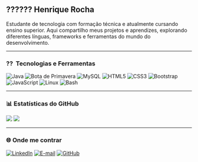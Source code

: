 ## ?????? Henrique Rocha

Estudante de tecnologia com formação técnica e atualmente cursando ensino superior. Aqui compartilho meus projetos e aprendizes, explorando diferentes línguas, frameworks e ferramentas do mundo do desenvolvimento.

---

### ?? ️ Tecnologias e Ferramentas

<div estilo="exibição: flex; embrulho flexível: embrulhar; lacuna: 10px;">
  <img alt="Java" título="Java" largura="40px" src="https://cdn.jsdelivr.net/gh/devicons/devicon/icons/java/java-original.svg" />
  <img alt="Bota de Primavera" título="Bota de Primavera" largura="40px" src="https://cdn.jsdelivr.net/gh/devicons/devicon/icons/spring/spring-original.svg" />
  <img alt="MySQL" título="MySQL" largura="40px" src="https://cdn.jsdelivr.net/gh/devicons/devicon/icons/mysql/mysql-original.svg" />
  <img alt="HTML5" título="HTML5" largura="40px" src="https://cdn.jsdelivr.net/gh/devicons/devicon/icons/html5/html5-original.svg" />
  <img alt="CSS3" título="CSS3" largura="40px" src="https://cdn.jsdelivr.net/gh/devicons/devicon/icons/css3/css3-original.svg" />
  <img alt="Bootstrap" título="Bootstrap" largura="40px" src="https://cdn.jsdelivr.net/gh/devicons/devicon/icons/bootstrap/bootstrap-original.svg" />
  <img alt="JavaScript" título="JavaScript" largura="40px" src="https://cdn.jsdelivr.net/gh/devicons/devicon/icons/javascript/javascript-original.svg" />
  <img alt="Linux" título="Linux" largura="40px" src="https://cdn.jsdelivr.net/gh/devicons/devicon/icons/linux/linux-original.svg" />
  <img alt="Bash" título="Bash" largura="40px" src="https://cdn.jsdelivr.net/gh/devicons/devicon/icons/bash/bash-original.svg" />
</div>

---

### 📊 Estatísticas do GitHub

<div alinhar="esquerda">
  <img alta="180em" src="https://github-readme-stats.vercel.app/api?username=Shakalinux&mostrar_icons=true&tema=tokyonight&incluir_all_commits=true&localidade=pt-br" />
  <img alta="180em" src="https://github-readme-stats.vercel.app/api/top-langs/?username=Shakalinux&tema=tokyonight&layout=compacto&custom_title=Tecnologias&langs_count=9" />
</div>

---

### 🌐 Onde me contrar

[![LinkedIn](https://img.shields.io/badge/-LinkedIn-0A66C2?style=for-the-badge&logo=linkedin&logoColor=white)](https://www.linkedin.com/in/ohhenriquerocha/)
[![E-mail](https://img.shields.io/badge/E--mail-0078D4?style=for-the-badge&logo=microsoft-outlook&logoColor=white)](mailto:hrprocha3@outlook.com)
[![GitHub](https://img.shields.io/badge/GitHub-100000?style=for-the-badge&logo=github&logoColor=white)](https://github.com/Shakalinux)
